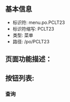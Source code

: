 
## 基本信息

- 标识符: menu.po.PCLT23
- 标识符缩写: PCLT23
- 类型: 菜单
- 路径: /po/PCLT23

## 页面功能描述：





## 按钮列表:


### 查询


